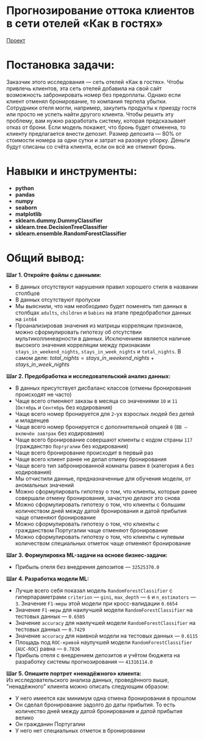 # Прогнозирование оттока клиентов в сети отелей «Как в гостях»
[Проект](Яндекс.Практикум%20Проект%20№9%20Прогнозирование%20оттока%20клиентов%20в%20сети%20отелей%20«Как%20в%20гостях».ipynb)  
# Постановка задачи:    
Заказчик этого исследования — сеть отелей «Как в гостях». 
Чтобы привлечь клиентов, эта сеть отелей добавила на свой сайт возможность забронировать номер без предоплаты. Однако если клиент отменял бронирование, то компания терпела убытки. Сотрудники отеля могли, например, закупить продукты к приезду гостя или просто не успеть найти другого клиента.
Чтобы решить эту проблему, вам нужно разработать систему, которая предсказывает отказ от брони. Если модель покажет, что бронь будет отменена, то клиенту предлагается внести депозит. Размер депозита — 80% от стоимости номера за одни сутки и затрат на разовую уборку. Деньги будут списаны со счёта клиента, если он всё же отменит бронь.
# Навыки и инструменты:  
* **python**
* **pandas**
* **numpy**
* **seaborn**
* **matplotlib**
* **sklearn.dummy.DummyClassifier**
* **sklearn.tree.DecisionTreeClassifier**
* **sklearn.ensemble.RandomForestClassifier**
# Общий вывод:
**Шаг 1. Откройте файлы с данными:**
- В данных отсутствуют нарушения правил хорошего стиля в названии столбцов
- В данных отсутствуют пропуски
- Мы выяснили, что нам необходимо будет поменять тип данных в столбцах `adults`, `children` и `babies` на этапе предобработки данных на `int64`
- Проанализировав значения из матрицы корреляции признаков, можно сформулировать гипотезу об отсутствии мультиколлинеарности в данных. Исключением является наличие высокого значения корреляции между признаками `stays_in_weekend_nights`, `stays_in_week_nights` и `total_nights`. В самом деле: $total\_nights = stays\_in\_weekend\_nights + stays\_in\_week\_nights$

**Шаг 2. Предобработка и исследовательский анализ данных:**
- В данных присутствует дисбаланс классов (отмены бронирования происходят не часто)
- Чаще всего отменяют заказы в месяца со значениями `10` и `11` (`Октябрь` и `Сентябрь` без кодирования)
- Чаще всего номер бронируется для `2`-ух взрослых людей без детей и младенцев
- Чаще всего номер бронируется с дополнительной опцией `0` (`BB — включён завтрак` без кодирования)
- Чаще всего бронирование совершают клиенты с кодом страны `117` (гражданство `Португалии` без кодирования)
- Чаще всего бронирование происходит в первый раз
- Чаще всего клиент ранее не делал отмену бронирования
- Чаще всего тип забронированной комнаты равен `0` (категория `A` без кодирования)
- Мы отчистили данные, предназначенные для обучения модели, от аномальных значений
- Можно сформулировать гипотезу о том, что клиенты, которые ранее совершали отмену бронирования, зачастую делают это снова
- Можно сформулировать гипотезу о том, что клиенты с большим количеством дней между датой бронирования и датой прибытия чаще отменяют бронирование
- Можно сформулировать гипотезу о том, что клиенты с гражданством Португалии чаще отменяют бронирование
- Можно сформулировать гипотезу о том, что клиенты с нулевым количеством специальных отметок чаще отменяют бронирование

**Шаг 3. Формулировка ML-задачи на основе бизнес-задачи:**
- Прибыль отеля без внедрения депозитов — `32525370.0`

**Шаг 4. Разработка модели ML:**
- Лучше всего себя показал модель `RandomForestClassifier` с гиперпараметрами `criterion` — `gini`, `max_depth` — `6` и `n_estimators` — `3`. Значение `F1-меры` этой модели при кросс-валидации `0.6654`
- Значение `F1-меры` для наилучшей модели `RandomForestClassifier` на тестовых данных — `0.6505`
- Значение `accuracy` для наилучшей модели `RandomForestClassifier` на тестовых данных — `0.7429`
- Значение `accuracy` для наивной модели на тестовых данных — `0.6115`
- Площадь под `ROC-кривой` наулучшей модели `RandomForestClassifier` (`AUC-ROC`) равна — `0.7836`
- Прибыль отеля с внедрением депозитов и учётом бюджета на разработку системы прогнозирования — `41316114.0`

**Шаг 5. Опишите портрет «ненадёжного» клиента:**  
Из исследовательского анализа данных, проведённого выше, "ненадёжного" клиента можно описать следующим образом:
- У него имеется как минимум одна отмена бронирования в прошлом
- Он сделал бронирование задолго до даты прибытия. То есть количество дней между датой бронирования и датой прибытия велико
- Он гражданин Португалии
- У него нет специальных отметок в бронировании